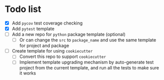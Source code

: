 # Todo list

- [x] Add `pycov` test coverage checking
- [x] Add `pytest` template
- [ ] Add a new repo for `python` package template (optional)
  - [ ] Or can change the `src` to `package_name` and use the same template for project and package
- [ ] Create template for using `cookiecutter`
  - [ ] Convert this repo to support `cookiecutter`
  - [ ] Implement template upgrading mechanism by auto-generate test project from the current template, and run all the tests to make sure it works